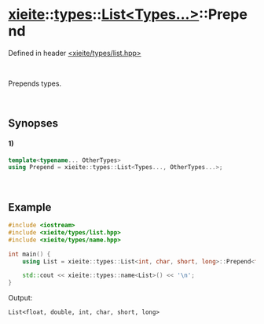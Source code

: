 # [xieite](../../../../../xieite.md)\:\:[types](../../../../../types.md)\:\:[List<Types...>](../../../list.md)\:\:Prepend
Defined in header [<xieite/types/list.hpp>](../../../../../../include/xieite/types/list.hpp)

&nbsp;

Prepends types.

&nbsp;

## Synopses
#### 1)
```cpp
template<typename... OtherTypes>
using Prepend = xieite::types::List<Types..., OtherTypes...>;
```

&nbsp;

## Example
```cpp
#include <iostream>
#include <xieite/types/list.hpp>
#include <xieite/types/name.hpp>

int main() {
    using List = xieite::types::List<int, char, short, long>::Prepend<float, double>;

    std::cout << xieite::types::name<List>() << '\n';
}
```
Output:
```
List<float, double, int, char, short, long>
```
